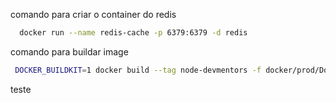 comando para criar o container do redis
```bash
  docker run --name redis-cache -p 6379:6379 -d redis
```
comando para buildar image
```bash
 DOCKER_BUILDKIT=1 docker build --tag node-devmentors -f docker/prod/Dockerfile . --no-cache
```
teste

